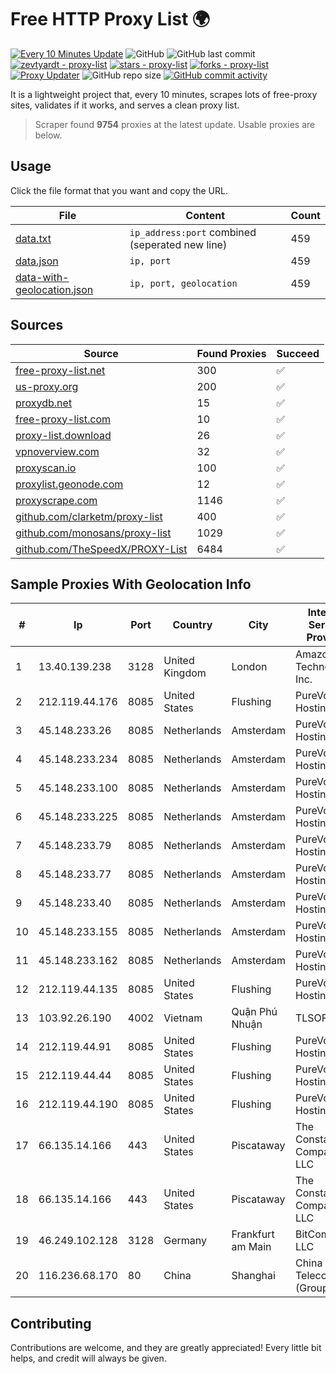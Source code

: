 
# Free HTTP Proxy List 🌍

[![Every 10 Minutes Update](https://github.com/mertguvencli/http-proxy-list/actions/workflows/main.yml/badge.svg?branch=main)](https://github.com/mertguvencli/http-proxy-list/actions/workflows/main.yml)
![GitHub](https://img.shields.io/github/license/mertguvencli/http-proxy-list)
![GitHub last commit](https://img.shields.io/github/last-commit/mertguvencli/http-proxy-list)
[![zevtyardt - proxy-list](https://img.shields.io/static/v1?label=zevtyardt&message=proxy-list&color=blue&logo=github)](https://github.com/zevtyardt/proxy-list "Go to GitHub repo")
[![stars - proxy-list](https://img.shields.io/github/stars/zevtyardt/proxy-list?style=social)](https://github.com/zevtyardt/proxy-list)
[![forks - proxy-list](https://img.shields.io/github/forks/zevtyardt/proxy-list?style=social)](https://github.com/zevtyardt/proxy-list)
[![Proxy Updater](https://github.com/zevtyardt/proxy-list/workflows/Proxy%20Updater/badge.svg)](https://github.com/zevtyardt/proxy-list/actions?query=workflow:"Proxy+Updater")
![GitHub repo size](https://img.shields.io/github/repo-size/zevtyardt/proxy-list)
[![GitHub commit activity](https://img.shields.io/github/commit-activity/m/zevtyardt/proxy-list?logo=commits)](https://github.com/zevtyardt/proxy-list/commits/main)

It is a lightweight project that, every 10 minutes, scrapes lots of free-proxy sites, validates if it works, and serves a clean proxy list.

> Scraper found **9754** proxies at the latest update. Usable proxies are below.

## Usage

Click the file format that you want and copy the URL.

|File|Content|Count|
|----|-------|-----|
|[data.txt](https://raw.githubusercontent.com/mertguvencli/http-proxy-list/main/proxy-list/data.txt)|`ip_address:port` combined (seperated new line)|459|
|[data.json](https://raw.githubusercontent.com/mertguvencli/http-proxy-list/main/proxy-list/data.json)|`ip, port`|459|
|[data-with-geolocation.json](https://raw.githubusercontent.com/mertguvencli/http-proxy-list/main/proxy-list/data-with-geolocation.json)|`ip, port, geolocation`|459|

## Sources

|Source|Found Proxies|Succeed|
|------|-------------|-------|
|[free-proxy-list.net](https://free-proxy-list.net)|300|✅|
|[us-proxy.org](https://www.us-proxy.org)|200|✅|
|[proxydb.net](http://proxydb.net)|15|✅|
|[free-proxy-list.com](https://free-proxy-list.com/?page=&port=&type%5B%5D=http&type%5B%5D=https&up_time=0&search=Search)|10|✅|
|[proxy-list.download](https://www.proxy-list.download/HTTP)|26|✅|
|[vpnoverview.com](https://vpnoverview.com/privacy/anonymous-browsing/free-proxy-servers)|32|✅|
|[proxyscan.io](https://www.proxyscan.io)|100|✅|
|[proxylist.geonode.com](https://proxylist.geonode.com/api/proxy-list?limit=300&page=1&sort_by=lastChecked&sort_type=desc&protocols=http,https)|12|✅|
|[proxyscrape.com](https://api.proxyscrape.com/v2/?request=displayproxies&protocol=http&timeout=10000&country=all&ssl=all&anonymity=all)|1146|✅|
|[github.com/clarketm/proxy-list](https://raw.githubusercontent.com/clarketm/proxy-list/master/proxy-list-raw.txt)|400|✅|
|[github.com/monosans/proxy-list](https://raw.githubusercontent.com/monosans/proxy-list/main/proxies/http.txt)|1029|✅|
|[github.com/TheSpeedX/PROXY-List](https://raw.githubusercontent.com/TheSpeedX/PROXY-List/master/http.txt)|6484|✅|


## Sample Proxies With Geolocation Info

|#|Ip|Port|Country|City|Internet Service Provider|
|-|--|----|-------|----|-------------------------|
|1|13.40.139.238|3128|United Kingdom|London|Amazon Technologies Inc.|
|2|212.119.44.176|8085|United States|Flushing|PureVoltage Hosting Inc.|
|3|45.148.233.26|8085|Netherlands|Amsterdam|PureVoltage Hosting Inc.|
|4|45.148.233.234|8085|Netherlands|Amsterdam|PureVoltage Hosting Inc.|
|5|45.148.233.100|8085|Netherlands|Amsterdam|PureVoltage Hosting Inc.|
|6|45.148.233.225|8085|Netherlands|Amsterdam|PureVoltage Hosting Inc.|
|7|45.148.233.79|8085|Netherlands|Amsterdam|PureVoltage Hosting Inc.|
|8|45.148.233.77|8085|Netherlands|Amsterdam|PureVoltage Hosting Inc.|
|9|45.148.233.40|8085|Netherlands|Amsterdam|PureVoltage Hosting Inc.|
|10|45.148.233.155|8085|Netherlands|Amsterdam|PureVoltage Hosting Inc.|
|11|45.148.233.162|8085|Netherlands|Amsterdam|PureVoltage Hosting Inc.|
|12|212.119.44.135|8085|United States|Flushing|PureVoltage Hosting Inc.|
|13|103.92.26.190|4002|Vietnam|Quận Phú Nhuận|TLSOFT|
|14|212.119.44.91|8085|United States|Flushing|PureVoltage Hosting Inc.|
|15|212.119.44.44|8085|United States|Flushing|PureVoltage Hosting Inc.|
|16|212.119.44.190|8085|United States|Flushing|PureVoltage Hosting Inc.|
|17|66.135.14.166|443|United States|Piscataway|The Constant Company, LLC|
|18|66.135.14.166|443|United States|Piscataway|The Constant Company, LLC|
|19|46.249.102.128|3128|Germany|Frankfurt am Main|BitCommand LLC|
|20|116.236.68.170|80|China|Shanghai|China Telecom (Group)|



## Contributing

Contributions are welcome, and they are greatly appreciated! Every
little bit helps, and credit will always be given.

